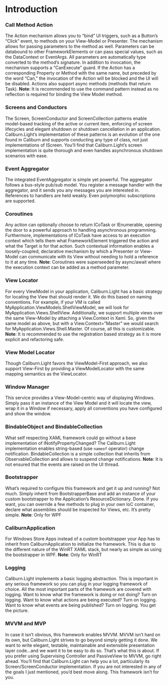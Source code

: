 # Introduction

### Call Method Action
The Action mechanism allows you to “bind” UI triggers, such as a Button’s “Click” event, to methods on your View-Model or Presenter. The mechanism allows for passing parameters to the method as well. Parameters can be databound to other FrameworkElements or can pass special values, such as the DataContext or EventArgs. All parameters are automatically type converted to the method’s signature. In addition to invocation, the mechanism supports a “CanExecute” guard. If the Action has a corresponding Property or Method with the same name, but preceded by the word “Can,” the invocation of the Action will be blocked and the UI will be disabled. Actions also support async methods (methods that return Task).
**Note**: It is recommended to use the command pattern instead as no reflection is required for binding the View Model method.

### Screens and Conductors
The Screen, ScreenConductor and ScreenCollection patterns enable model-based tracking of the active or current item, enforcing of screen lifecycles and elegant shutdown or shutdown cancellation in an application. Caliburn.Light’s implementation of these patterns is an evolution of the one found in Caliburn and supports conducting any type of class, not just implementations of IScreen. You’ll find that Caliburn.Light’s screen implementation is quite thorough and even handles asynchronous shutdown scenarios with ease.

### Event Aggregator
The integrated EventAggregator is simple yet powerful. The aggregator follows a bus-style pub/sub model. You register a message handler with the aggregator, and it sends you any messages you are interested in.  References to handlers are held weakly. Even polymorphic subscriptions are supported.

### Coroutines
Any action can optionally choose to return ICoTask or IEnumerable<ICoTask>, opening the door to a powerful approach to handling asynchronous programming. Furthermore, implementations of ICoTask have access to an execution context which tells them what FrameworkElement triggered the action and what the Target is for that action. Such contextual information enables a loosely-coupled, declarative mechanism by which a Presenter or View-Model can communicate with its View without needing to hold a reference to it at any time.
**Note**: Coroutines were superseeded by async/await where the execution context can be added as a method parameter.

### View Locator
For every ViewModel in your application, Caliburn.Light has a basic strategy for locating the View that should render it. We do this based on naming conventions. For example, if your VM is called MyApplication.ViewModels.ShellViewModel, we will look for MyApplication.Views.ShellView. Additionally, we support multiple views over the same View-Model by attaching a View.Context in Xaml. So, given the same model as above, but with a View.Context=”Master” we would search for MyApplication.Views.Shell.Master. Of course, all this is customizable.
**Note**: It is recommended to use the registration based strategy as it is more explicit and refactoring safe.

### View Model Locator
Though Caliburn.Light favors the ViewModel-First approach, we also support View-First by providing a ViewModelLocator with the same mapping semantics as the ViewLocator.

### Window Manager
This service provides a View-Model-centric way of displaying Windows. Simply pass it an instance of the View Model and it will locate the view, wrap it in a Window if necessary, apply all conventions you have configured and show the window.

### BindableObject and BindableCollection
What self respecting XAML framework could go without a base implementation of INotifyPropertyChanged? The Caliburn.Light implementation enables string-based (use `nameof` operator) change notification.  BindableCollection<T> is a simple collection that inherits from ObservableCollection<T> and allows to suspend change notifications.
**Note**: It is not ensured that the events are raised on the UI thread.

### Bootstrapper
What’s required to configure this framework and get it up and running? Not much. Simply inherit from BootstrapperBase and add an instance of your custom bootstrapper to the Application’s ResourceDictionary. Done. If you want, you can override a few methods to plug in your own IoC container, declare what assemblies should be inspected for Views, etc. It’s pretty simple.
**Note**: Only for WPF

### CaliburnApplication
For Windows Store Apps instead of a custom bootstrapper your App has to inherit from CaliburnApplication to initialize the framework. This is due to the different nature of the WinRT XAML stack, but nearly as simple as using the bootstrapper in WPF.
**Note**: Only for WinRT

### Logging
Caliburn.Light implements a basic logging abstraction. This is important in any serious framework so you can plug in your logging framework of choice. All the most important parts of the framework are covered with logging. Want to know what the framework is doing or not doing? Turn on logging. Want to know what actions are being executed? Turn on logging. Want to know what events are being published? Turn on logging. You get the picture.

### MVVM and MVP
In case it isn’t obvious, this framework enables MVVM. MVVM isn’t hard on its own, but Caliburn.Light strives to go beyond simply getting it done. We want to write elegant, testable, maintainable and extensible presentation layer code...and we want it to be easy to do so. That’s what this is about. If you prefer using Supervising Controller and PassiveView to MVVM, go right ahead. You’ll find that Caliburn.Light can help you a lot, particularly its Screen/ScreenConductor implementation. If you are not interested in any of the goals I just mentioned, you’d best move along. This framework isn’t for you.
